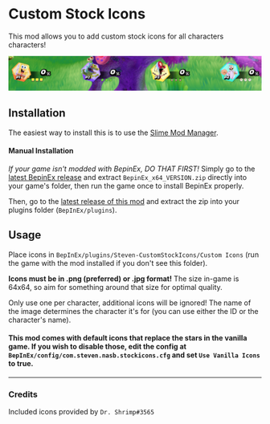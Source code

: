 # Custom Stock Icons

This mod allows you to add custom stock icons for all characters characters!

![Preview](https://github.com/DeadlyKitten/CustomStockIcons/blob/master/CustomStockIcons/External/Preview.png?raw=true)

## Installation

The easiest way to install this is to use the [Slime Mod Manager](https://github.com/legoandmars/slimemodmanager/releases/latest).


#### Manual Installation
*If your game isn't modded with BepinEx, DO THAT FIRST!*
Simply go to the [latest BepinEx release](https://github.com/BepInEx/BepInEx/releases) and extract `BepinEx_x64_VERSION.zip` directly into your game's folder, then run the game once to install BepinEx properly.

Then, go to the [latest release of this mod](https://github.com/DeadlyKitten/CustomStockIcons/releases/latest) and extract the zip into your plugins folder (`BepInEx/plugins`).

## Usage

Place icons in `BepInEx/plugins/Steven-CustomStockIcons/Custom Icons` (run the game with the mod installed if you don't see this folder).

**Icons must be in .png (preferred) or .jpg format!** The size in-game is 64x64, so aim for something around that size for optimal quality.

Only use one per character, additional icons will be ignored! The name of the image determines the character it's for (you can use either the ID or the character's name).

#### This mod comes with default icons that replace the stars in the vanilla game. If you wish to disable those, edit the config at `BepInEx/config/com.steven.nasb.stockicons.cfg` and set `Use Vanilla Icons` to true.

----

### Credits

Included icons provided by `Dr. Shrimp#3565`
